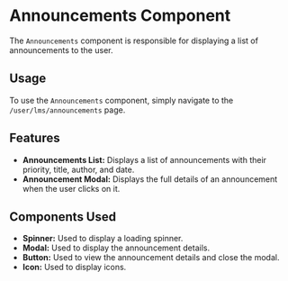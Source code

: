 
# Announcements Component

The `Announcements` component is responsible for displaying a list of announcements to the user.

## Usage

To use the `Announcements` component, simply navigate to the `/user/lms/announcements` page.

## Features

- **Announcements List:** Displays a list of announcements with their priority, title, author, and date.
- **Announcement Modal:** Displays the full details of an announcement when the user clicks on it.

## Components Used

- **Spinner:** Used to display a loading spinner.
- **Modal:** Used to display the announcement details.
- **Button:** Used to view the announcement details and close the modal.
- **Icon:** Used to display icons.
